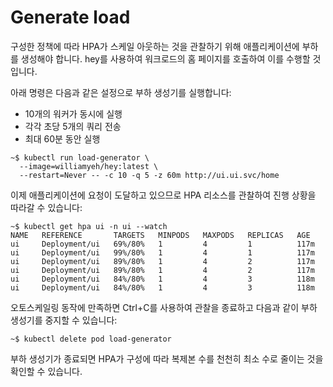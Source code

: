 # Generate load

구성한 정책에 따라 HPA가 스케일 아웃하는 것을 관찰하기 위해 애플리케이션에 부하를 생성해야 합니다. hey를 사용하여 워크로드의 홈 페이지를 호출하여 이를 수행할 것입니다.

아래 명령은 다음과 같은 설정으로 부하 생성기를 실행합니다:

* 10개의 워커가 동시에 실행&#x20;
* 각각 초당 5개의 쿼리 전송&#x20;
* 최대 60분 동안 실행&#x20;

```
~$ kubectl run load-generator \
  --image=williamyeh/hey:latest \
  --restart=Never -- -c 10 -q 5 -z 60m http://ui.ui.svc/home
```



이제 애플리케이션에 요청이 도달하고 있으므로 HPA 리소스를 관찰하여 진행 상황을 따라갈 수 있습니다:

```
~$ kubectl get hpa ui -n ui --watch
NAME   REFERENCE       TARGETS   MINPODS   MAXPODS   REPLICAS   AGE
ui     Deployment/ui   69%/80%   1         4         1          117m
ui     Deployment/ui   99%/80%   1         4         1          117m
ui     Deployment/ui   89%/80%   1         4         2          117m
ui     Deployment/ui   89%/80%   1         4         2          117m
ui     Deployment/ui   84%/80%   1         4         3          118m
ui     Deployment/ui   84%/80%   1         4         3          118m
```

오토스케일링 동작에 만족하면 Ctrl+C를 사용하여 관찰을 종료하고 다음과 같이 부하 생성기를 중지할 수 있습니다:

```
~$ kubectl delete pod load-generator
```

부하 생성기가 종료되면 HPA가 구성에 따라 복제본 수를 천천히 최소 수로 줄이는 것을 확인할 수 있습니다.
